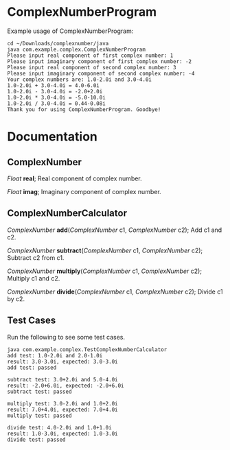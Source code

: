# ComplexNumberProgram
Example usage of ComplexNumberProgram:
```
cd ~/Downloads/complexnumber/java
java com.example.complex.ComplexNumberProgram
Please input real component of first complex number: 1
Please input imaginary component of first complex number: -2
Please input real component of second complex number: 3
Please input imaginary component of second complex number: -4
Your complex numbers are: 1.0-2.0i and 3.0-4.0i
1.0-2.0i + 3.0-4.0i = 4.0-6.0i
1.0-2.0i - 3.0-4.0i = -2.0+2.0i
1.0-2.0i * 3.0-4.0i = -5.0-10.0i
1.0-2.0i / 3.0-4.0i = 0.44-0.08i
Thank you for using ComplexNumberProgram. Goodbye!
```

# Documentation
## ComplexNumber	
*Float* **real**; Real component of complex number.

*Float* **imag**; Imaginary component of complex number.

## ComplexNumberCalculator
*ComplexNumber* **add**(*ComplexNumber* c1, *ComplexNumber* c2); Add c1 and c2.

*ComplexNumber* **subtract**(*ComplexNumber* c1, *ComplexNumber* c2); Subtract c2 from c1.

*ComplexNumber* **multiply**(*ComplexNumber* c1, *ComplexNumber* c2); Multiply c1 and c2.

*ComplexNumber* **divide**(*ComplexNumber* c1, *ComplexNumber* c2); Divide c1 by c2.

## Test Cases
Run the following to see some test cases.
```
java com.example.complex.TestComplexNumberCalculator
add test: 1.0-2.0i and 2.0-1.0i
result: 3.0-3.0i, expected: 3.0-3.0i
add test: passed

subtract test: 3.0+2.0i and 5.0-4.0i
result: -2.0+6.0i, expected: -2.0+6.0i
subtract test: passed

multiply test: 3.0-2.0i and 1.0+2.0i
result: 7.0+4.0i, expected: 7.0+4.0i
multiply test: passed

divide test: 4.0-2.0i and 1.0+1.0i
result: 1.0-3.0i, expected: 1.0-3.0i
divide test: passed
```


